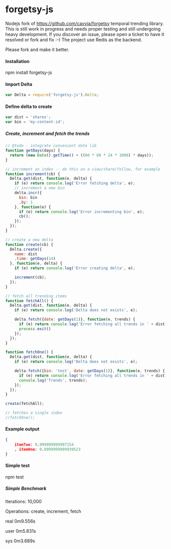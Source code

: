 forgetsy-js
===========

Nodejs fork of https://github.com/cavvia/forgetsy temporal trending library. This is still work in progress and needs proper testing and still undergoing heavy development. If you discover an issue, please open a ticket to have it resolved or fork and fix :-) The project use Redis as the backend. 

Please fork and make it better.

#### Installation
npm install forgetsy-js

#### Import Delta

```javascript
var Delta = require('forgetsy-js').Delta;
```

#### Define delta to create
```javascript
var dist = 'shares';
var bin = 'my-content-id';
```

##### Create, increment and fetch the trends 
```javascript
// @todo - integrate convenient date lib
function getDays(days) {
  return (new Date().getTime() + ((60 * 60 * 24 * 1000) * days));
}

// increment an index -- do this on a view/share/follow, for example
function increment(cb) {
  Delta.get(dist, function(e, delta) {
    if (e) return console.log('Error fetching delta', e);
    // increment a new bin
    delta.incr({
      bin: bin
      ,by: 1
    }, function(e) {
      if (e) return console.log('Error incrementing bin', e);
      cb();
    });
  });
}

// create a new delta
function create(cb) {
  Delta.create({
    name: dist
    ,time: getDays(14)
  }, function(e, delta) {
    if (e) return console.log('Error creating delta', e);

    increment(cb);
  });
}

// fetch all trending items
function fetchAll() {
  Delta.get(dist, function(e, delta) {
    if (e) return console.log('Delta does not exists', e);

    delta.fetch({date: getDays(1)}, function(e, trends) {
      if (e) return console.log('Error fetching all trends in ' + dist);
      process.exit()
    });
  });
}

function fetchOne() {
  Delta.get(dist, function(e, delta) {
    if (e) return console.log('Delta does not exists', e);

    delta.fetch({bin: 'test', date: getDays(1)}, function(e, trends) {
      if (e) return console.log('Error fetching all trends in ' + dist);
      console.log('Trends', trends);
    });
  });
}

create(fetchAll);

// fetches a single index
//fetchOne();
```

#### Example output
```json
{ 
	itemTwo: 0.999999999997154
	, itemOne: 0.9999999999939523 
}
```

#### Simple test
npm test

##### Simple Benchmark
Iterations: 10,000

Operations: create, increment, fetch

real        0m9.556s

user        0m5.831s

sys        0m3.689s
